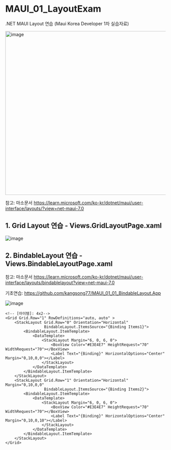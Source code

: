 # MAUI_01_LayoutExam
.NET MAUI Layout 연습 (Maui Korea Developer 1차 실습자료)

<img width="515" alt="image" src="https://user-images.githubusercontent.com/68939699/226964333-619338e2-c7fd-4ee7-a76e-bd7dd6c5c8bc.png">

참고: 마소문서 https://learn.microsoft.com/ko-kr/dotnet/maui/user-interface/layouts/?view=net-maui-7.0

## 1. Grid Layout 연습 - Views.GridLayoutPage.xaml

![image](https://user-images.githubusercontent.com/68939699/226965017-b988dd3f-379d-430f-8bc2-775757aff30f.png)

## 2. BindableLayout 연습 - Views.BindableLayoutPage.xaml

참고: 
마소문서 https://learn.microsoft.com/ko-kr/dotnet/maui/user-interface/layouts/bindablelayout?view=net-maui-7.0

기초연습: https://github.com/kangsong77/MAUI_01_01_BindableLayout.App 

![image](https://user-images.githubusercontent.com/68939699/228288294-485b7fb6-fd8e-4364-80c7-d0fc80a3f94f.png)

```
<!-- [아이템]: 4x2-->
<Grid Grid.Row="1" RowDefinitions="auto, auto" >
    <StackLayout Grid.Row="0" Orientation="Horizontal" 
                 BindableLayout.ItemsSource="{Binding Items1}">
        <BindableLayout.ItemTemplate>
            <DataTemplate>
                <StackLayout Margin="6, 0, 6, 0">
                    <BoxView Color="#E3E4E7" HeightRequest="70" WidthRequest="70"></BoxView>
                    <Label Text="{Binding}" HorizontalOptions="Center" Margin="0,10,0,0"></Label>
                </StackLayout>
            </DataTemplate>
        </BindableLayout.ItemTemplate>
    </StackLayout>
    <StackLayout Grid.Row="1" Orientation="Horizontal" Margin="0,10,0,0"
                 BindableLayout.ItemsSource="{Binding Items2}">
        <BindableLayout.ItemTemplate>
            <DataTemplate>
                <StackLayout Margin="6, 0, 6, 0">
                    <BoxView Color="#E3E4E7" HeightRequest="70" WidthRequest="70"></BoxView>
                    <Label Text="{Binding}" HorizontalOptions="Center" Margin="0,10,0,10"></Label>
                </StackLayout>
            </DataTemplate>
        </BindableLayout.ItemTemplate>
    </StackLayout>
</Grid>
```


